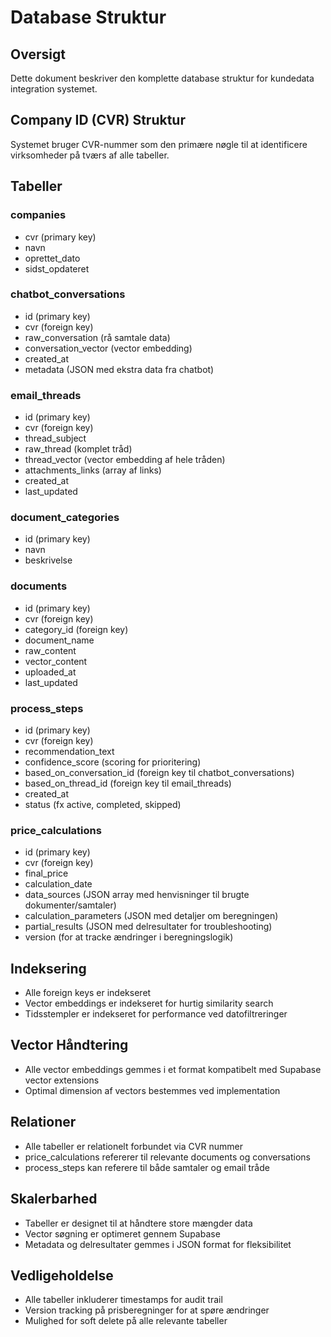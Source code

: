 # Database Struktur

## Oversigt
Dette dokument beskriver den komplette database struktur for kundedata integration systemet.

## Company ID (CVR) Struktur
Systemet bruger CVR-nummer som den primære nøgle til at identificere virksomheder på tværs af alle tabeller.

## Tabeller

### companies
- cvr (primary key)
- navn
- oprettet_dato
- sidst_opdateret

### chatbot_conversations
- id (primary key)
- cvr (foreign key)
- raw_conversation (rå samtale data)
- conversation_vector (vector embedding)
- created_at
- metadata (JSON med ekstra data fra chatbot)

### email_threads
- id (primary key)
- cvr (foreign key)
- thread_subject
- raw_thread (komplet tråd)
- thread_vector (vector embedding af hele tråden)
- attachments_links (array af links)
- created_at
- last_updated

### document_categories
- id (primary key)
- navn
- beskrivelse

### documents
- id (primary key)
- cvr (foreign key)
- category_id (foreign key)
- document_name
- raw_content
- vector_content
- uploaded_at
- last_updated

### process_steps
- id (primary key)
- cvr (foreign key)
- recommendation_text
- confidence_score (scoring for prioritering)
- based_on_conversation_id (foreign key til chatbot_conversations)
- based_on_thread_id (foreign key til email_threads)
- created_at
- status (fx active, completed, skipped)

### price_calculations
- id (primary key)
- cvr (foreign key)
- final_price
- calculation_date
- data_sources (JSON array med henvisninger til brugte dokumenter/samtaler)
- calculation_parameters (JSON med detaljer om beregningen)
- partial_results (JSON med delresultater for troubleshooting)
- version (for at tracke ændringer i beregningslogik)

## Indeksering
- Alle foreign keys er indekseret
- Vector embeddings er indekseret for hurtig similarity search
- Tidsstempler er indekseret for performance ved datofiltreringer

## Vector Håndtering
- Alle vector embeddings gemmes i et format kompatibelt med Supabase vector extensions
- Optimal dimension af vectors bestemmes ved implementation

## Relationer
- Alle tabeller er relationelt forbundet via CVR nummer
- price_calculations refererer til relevante documents og conversations
- process_steps kan referere til både samtaler og email tråde

## Skalerbarhed
- Tabeller er designet til at håndtere store mængder data
- Vector søgning er optimeret gennem Supabase
- Metadata og delresultater gemmes i JSON format for fleksibilitet

## Vedligeholdelse
- Alle tabeller inkluderer timestamps for audit trail
- Version tracking på prisberegninger for at spøre ændringer
- Mulighed for soft delete på alle relevante tabeller